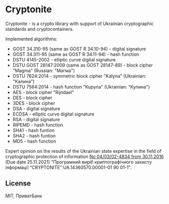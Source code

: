 # Сryptonite

Сryptonite - is a crypto library with support of Ukrainian cryptographic standards and cryptocontainers.

Implemented algorithms:

* GOST 34.310-95 (same as GOST R 34.10-94) - digital signature
* GOST 34.311-95 (same as GOST R 34.11-94) - hash function
* DSTU 4145-2002 - elliptic curve digital signature
* DSTU GOST 28147:2009 (same as GOST 28147-89) - block cipher "Magma" (Russian: "Магма")
* DSTU 7624:2014 - symmetric block cipher "Kalyna" (Ukrainian: "Калина")
* DSTU 7564:2014 - hash function "Kupyna" (Ukrainian: "Купина")
* AES - block cipher "Rijndael"
* DES - block cipher
* 3DES - block cipher
* DSA - digital signature
* ECDSA - elliptic curve digital signature
* RSA - digital signature
* RIPEMD - hash function
* SHA1 - hash funtion
* SHA2 - hash funtion
* MD5 - hash function

Expert opinion on the results of the Ukrainian state expertise in the field of cryptographic protection
of information [No 04/03/02-4834 from 30.11.2016](http://www.dsszzi.gov.ua/dsszzi/control/uk/publish/article?art_id=283948&cat_id=72110) (Due date 25.11.2021)
"Програмний виріб криптографічного захисту інформації “CRYPTONITE” UA.14360570.00001-01 90 01-1".

License
-------

MIT, ПриватБанк

